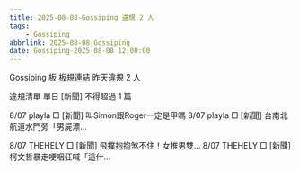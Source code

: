 ```yaml
---
title: 2025-08-08-Gossiping 違規 2 人
tags:
    - Gossiping
abbrlink: 2025-08-08-Gossiping
date: Gossiping-2025-08-08 12:00:00
---
```

Gossiping 板 [板規連結](https://www.ptt.cc/bbs/Gossiping/M.1637425085.A.07D.html)
昨天違規 2 人
<!-- more -->

違規清單
單日 [新聞] 不得超過 1 篇

8/07 playla □ [新聞] 叫Simon跟Roger一定是甲嗎
8/07 playla □ [新聞] 台南北航道水門旁「男屍漂…

8/07 THEHELY □ [新聞] 飛撲抱抱煞不住！女推男雙…
8/07 THEHELY □ [新聞] 柯文哲暴走哽咽狂喊「這什…
